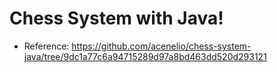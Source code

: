 # Chess System with Java!

* Reference: https://github.com/acenelio/chess-system-java/tree/9dc1a77c6a94715289d97a8bd463dd520d293121
